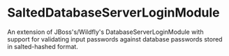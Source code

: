 # SaltedDatabaseServerLoginModule
An extension of JBoss's/Wildfly's DatabaseServerLoginModule with support for validating input passwords against database passwords stored in salted-hashed format.
